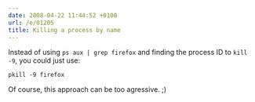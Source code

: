 ```yaml
---
date: 2008-04-22 11:44:52 +0100
url: /e/01205
title: Killing a process by name
---
```



Instead of using `ps aux | grep firefox` and finding the process ID to `kill
-9`, you could just use:

	pkill -9 firefox

Of course, this approach can be too agressive. ;)
